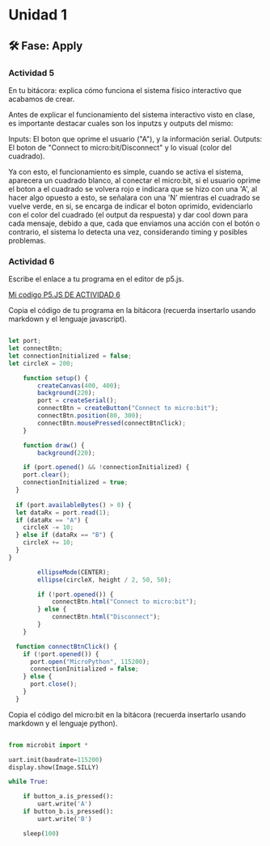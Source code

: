 # Unidad 1

## 🛠 Fase: Apply

### Actividad 5

En tu bitácora: explica cómo funciona el sistema físico interactivo que acabamos de crear.

Antes de explicar el funcionamiento del sistema interactivo visto en clase, es importante destacar cuales son los inputzs y outputs del mismo:

Inputs: El boton que oprime el usuario ("A"), y la información serial.
Outputs: El boton de "Connect to micro:bit/Disconnect" y lo visual (color del cuadrado).

Ya con esto, el funcionamiento es simple, cuando se activa el sistema, aparecera un cuadrado blanco, al conectar el micro:bit, si el usuario oprime el boton a
el cuadrado se volvera rojo e indicara que se hizo con una 'A', al hacer algo opuesto a esto, se señalara con una 'N' mientras el cuadrado se vuelve verde,
en si, se encarga de indicar el boton oprimido, evidenciarlo con el color del cuadrado (el output da respuesta) y dar cool down para cada mensaje, debido a que, cada que enviamos 
una acción con el botón o contrario, el sistema lo detecta una vez, considerando timing y posibles problemas.

### Actividad 6

Escribe el enlace a tu programa en el editor de p5.js.

[Mi codigo P5.JS DE ACTIVIDAD 6](https://editor.p5js.org/pinwinasio480/sketches/K-A8Z8I7Q)

Copia el código de tu programa en la bitácora (recuerda insertarlo usando markdown y el lenguaje javascript).

```Javascript

let port;
let connectBtn;
let connectionInitialized = false;
let circleX = 200;

    function setup() {
        createCanvas(400, 400);
        background(220);
        port = createSerial();
        connectBtn = createButton("Connect to micro:bit");
        connectBtn.position(80, 300);
        connectBtn.mousePressed(connectBtnClick);
    }

    function draw() {
        background(220);

    if (port.opened() && !connectionInitialized) {
    port.clear();
    connectionInitialized = true;
  }
      
  if (port.availableBytes() > 0) {
  let dataRx = port.read(1);
  if (dataRx == "A") {
    circleX -= 10; 
  } else if (dataRx == "B") {
    circleX += 10; 
  }
}

        ellipseMode(CENTER);
        ellipse(circleX, height / 2, 50, 50);

        if (!port.opened()) {
            connectBtn.html("Connect to micro:bit");
        } else {
            connectBtn.html("Disconnect");
        }
    }

  function connectBtnClick() {
    if (!port.opened()) {
      port.open("MicroPython", 115200);
      connectionInitialized = false;
    } else {
      port.close();
    }
  }
```

Copia el código del micro:bit en la bitácora (recuerda insertarlo usando markdown y el lenguaje python).

```Python

from microbit import *

uart.init(baudrate=115200)
display.show(Image.SILLY)

while True:

    if button_a.is_pressed():
        uart.write('A')
    if button_b.is_pressed():
        uart.write('B')

    sleep(100)
```
      
